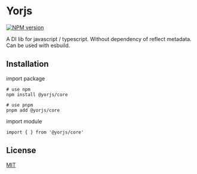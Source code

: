 # Yorjs

[![NPM version](https://img.shields.io/npm/v/@yorjs/core)](https://www.npmjs.com/package/@yorjs/core)

A DI lib for javascript / typescript.
Without dependency of reflect metadata.
Can be used with esbuild.

## Installation

import package

```
# use npm
npm install @yorjs/core

# use pnpm
pnpm add @yorjs/core
```

import module

```
import { } from '@yorjs/core'
```

## License
[MIT](./LICENSE)